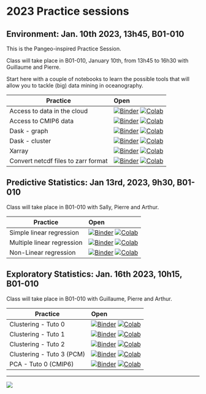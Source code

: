 # 2023 Practice sessions

## Environment: Jan. 10th 2023, 13h45, B01-010

This is the Pangeo-inspired Practice Session. 

Class will take place in B01-010, January 10th, from 13h45 to 16h30 with Guillaume and Pierre.

Start here with a couple of notebooks to learn the possible tools that will allow you to tackle (big) data mining in oceanography.

| Practice | Open |
|------------|:--------------|
| Access to data in the cloud | [![Binder](https://img.shields.io/static/v1.svg?logo=Jupyter&label=launch&message=MyBinder&color=blue)](https://mybinder.org/v2/gh/obidam/ds2-2023/main?urlpath=git-pull%3Frepo%3Dhttps%253A%252F%252Fgithub.com%252Fobidam%252Fds2-2023%26urlpath%3Dlab%252Ftree%252Fds2-2023%252Fpractice%252Fenvironment%252F01-Access_to_data_in_the_cloud.ipynb) [![Colab](https://img.shields.io/static/v1?label=Google&message=Open+with+Colab&color=blue&style=plastic&logo=google-colab)](https://colab.research.google.com/github/obidam/ds2-2023/blob/main/practice/environment/01-Access_to_data_in_the_cloud.ipynb) |
| Access to CMIP6 data | [![Binder](https://img.shields.io/static/v1.svg?logo=Jupyter&label=launch&message=MyBinder&color=blue)](https://mybinder.org/v2/gh/obidam/ds2-2023/main?urlpath=git-pull%3Frepo%3Dhttps%253A%252F%252Fgithub.com%252Fobidam%252Fds2-2023%26urlpath%3Dlab%252Ftree%252Fds2-2023%252Fpractice%252Fenvironment%252F02-Access-CMIP6.ipynb) [![Colab](https://img.shields.io/static/v1?label=Google&message=Open+with+Colab&color=blue&style=plastic&logo=google-colab)](https://colab.research.google.com/github/obidam/ds2-2023/blob/main/practice/environment/02-Access-CMIP6.ipynb) |
| Dask - graph | [![Binder](https://img.shields.io/static/v1.svg?logo=Jupyter&label=launch&message=MyBinder&color=blue)](https://mybinder.org/v2/gh/obidam/ds2-2023/main?urlpath=git-pull%3Frepo%3Dhttps%253A%252F%252Fgithub.com%252Fobidam%252Fds2-2023%26urlpath%3Dlab%252Ftree%252Fds2-2023%252Fpractice%252Fenvironment%252F03-Dask_Graph.ipynb) [![Colab](https://img.shields.io/static/v1?label=Google&message=Open+with+Colab&color=blue&style=plastic&logo=google-colab)](https://colab.research.google.com/github/obidam/ds2-2023/blob/main/practice/environment/03-Dask_Graph.ipynb) |
| Dask - cluster | [![Binder](https://img.shields.io/static/v1.svg?logo=Jupyter&label=launch&message=MyBinder&color=blue)](https://mybinder.org/v2/gh/obidam/ds2-2023/main?urlpath=git-pull%3Frepo%3Dhttps%253A%252F%252Fgithub.com%252Fobidam%252Fds2-2023%26urlpath%3Dlab%252Ftree%252Fds2-2023%252Fpractice%252Fenvironment%252F04-Launch_Dask_Cluster.ipynb) [![Colab](https://img.shields.io/static/v1?label=Google&message=Open+with+Colab&color=blue&style=plastic&logo=google-colab)](https://colab.research.google.com/github/obidam/ds2-2023/blob/main/practice/environment/04-Launch_Dask_Cluster.ipynb) |
| Xarray | [![Binder](https://img.shields.io/static/v1.svg?logo=Jupyter&label=launch&message=MyBinder&color=blue)](https://mybinder.org/v2/gh/obidam/ds2-2023/main?urlpath=git-pull%3Frepo%3Dhttps%253A%252F%252Fgithub.com%252Fobidam%252Fds2-2023%26urlpath%3Dlab%252Ftree%252Fds2-2023%252Fpractice%252Fenvironment%252F05-Xarray_Getting_started.ipynb) [![Colab](https://img.shields.io/static/v1?label=Google&message=Open+with+Colab&color=blue&style=plastic&logo=google-colab)](https://colab.research.google.com/github/obidam/ds2-2023/blob/main/practice/environment/05-Xarray_Getting_started.ipynb) |
| Convert netcdf files to zarr format | [![Binder](https://img.shields.io/static/v1.svg?logo=Jupyter&label=launch&message=MyBinder&color=blue)](https://mybinder.org/v2/gh/obidam/ds2-2023/main?urlpath=git-pull%3Frepo%3Dhttps%253A%252F%252Fgithub.com%252Fobidam%252Fds2-2023%26urlpath%3Dlab%252Ftree%252Fds2-2023%252Fpractice%252Fenvironment%252F05-Convert_netcdf_to_zarr.ipynb) [![Colab](https://img.shields.io/static/v1?label=Google&message=Open+with+Colab&color=blue&style=plastic&logo=google-colab)](https://colab.research.google.com/github/obidam/ds2-2023/blob/main/practice/environment/05-Convert_netcdf_to_zarr.ipynb) |

## Predictive Statistics: Jan 13rd, 2023, 9h30, B01-010

Class will take place in B01-010 with Sally, Pierre and Arthur.

| Practice | Open |
|------------|:--------------|
| Simple linear regression | [![Binder](https://img.shields.io/static/v1.svg?logo=Jupyter&label=launch&message=MyBinder&color=blue)](https://mybinder.org/v2/gh/obidam/ds2-2023/main?urlpath=git-pull%3Frepo%3Dhttps%253A%252F%252Fgithub.com%252Fobidam%252Fds2-2023%26urlpath%3Dlab%252Ftree%252Fds2-2023%252Fpractice%252Fpredictive_statistics%252F1_Simple_linear_regression.ipynb) [![Colab](https://img.shields.io/static/v1?label=Google&message=Open+with+Colab&color=blue&style=plastic&logo=google-colab)](https://colab.research.google.com/github/obidam/ds2-2023/blob/main/practice/predictive_statistics/1_Simple_linear_regression.ipynb) |
| Multiple linear regression | [![Binder](https://img.shields.io/static/v1.svg?logo=Jupyter&label=launch&message=MyBinder&color=blue)](https://mybinder.org/v2/gh/obidam/ds2-2023/main?urlpath=git-pull%3Frepo%3Dhttps%253A%252F%252Fgithub.com%252Fobidam%252Fds2-2023%26urlpath%3Dlab%252Ftree%252Fds2-2023%252Fpractice%252Fpredictive_statistics%252F2_Multiple_linear_regression.ipynb) [![Colab](https://img.shields.io/static/v1?label=Google&message=Open+with+Colab&color=blue&style=plastic&logo=google-colab)](https://colab.research.google.com/github/obidam/ds2-2023/blob/main/practice/predictive_statistics/2_Multiple_linear_regression.ipynb) |
| Non-Linear regression | [![Binder](https://img.shields.io/static/v1.svg?logo=Jupyter&label=launch&message=MyBinder&color=blue)](https://mybinder.org/v2/gh/obidam/ds2-2023/main?urlpath=git-pull%3Frepo%3Dhttps%253A%252F%252Fgithub.com%252Fobidam%252Fds2-2023%26urlpath%3Dlab%252Ftree%252Fds2-2023%252Fpractice%252Fpredictive_statistics%252F3_Nonlinear_regression_with_Support_Vector_Machines.ipynb) [![Colab](https://img.shields.io/static/v1?label=Google&message=Open+with+Colab&color=blue&style=plastic&logo=google-colab)](https://colab.research.google.com/github/obidam/ds2-2023/blob/main/practice/predictive_statistics/3_Nonlinear_regression_with_Support_Vector_Machines.ipynb) |

## Exploratory Statistics: Jan. 16th 2023, 10h15, B01-010

Class will take place in B01-010 with Guillaume, Pierre and Arthur.

| Practice | Open |
|------------|:--------------|
| Clustering - Tuto 0 | [![Binder](https://img.shields.io/static/v1.svg?logo=Jupyter&label=launch&message=MyBinder&color=blue)](https://mybinder.org/v2/gh/obidam/ds2-2023/main?urlpath=git-pull%3Frepo%3Dhttps%253A%252F%252Fgithub.com%252Fobidam%252Fds2-2023%26urlpath%3Dlab%252Ftree%252Fds2-2023%252Fpractice%252Fexploratory_statistics%252FClustering-Tuto-0.ipynb) [![Colab](https://img.shields.io/static/v1?label=Google&message=Open+with+Colab&color=blue&style=plastic&logo=google-colab)](https://colab.research.google.com/github/obidam/ds2-2023/blob/main/practice/exploratory_statistics/Clustering-Tuto-0.ipynb) |
| Clustering - Tuto 1 | [![Binder](https://img.shields.io/static/v1.svg?logo=Jupyter&label=launch&message=MyBinder&color=blue)](https://mybinder.org/v2/gh/obidam/ds2-2023/main?urlpath=git-pull%3Frepo%3Dhttps%253A%252F%252Fgithub.com%252Fobidam%252Fds2-2023%26urlpath%3Dlab%252Ftree%252Fds2-2023%252Fpractice%252Fexploratory_statistics%252FClustering-Tuto-1.ipynb) [![Colab](https://img.shields.io/static/v1?label=Google&message=Open+with+Colab&color=blue&style=plastic&logo=google-colab)](https://colab.research.google.com/github/obidam/ds2-2023/blob/main/practice/exploratory_statistics/Clustering-Tuto-1.ipynb) |
| Clustering - Tuto 2 | [![Binder](https://img.shields.io/static/v1.svg?logo=Jupyter&label=launch&message=MyBinder&color=blue)](https://mybinder.org/v2/gh/obidam/ds2-2023/main?urlpath=git-pull%3Frepo%3Dhttps%253A%252F%252Fgithub.com%252Fobidam%252Fds2-2023%26urlpath%3Dlab%252Ftree%252Fds2-2023%252Fpractice%252Fexploratory_statistics%252FClustering-Tuto-2.ipynb) [![Colab](https://img.shields.io/static/v1?label=Google&message=Open+with+Colab&color=blue&style=plastic&logo=google-colab)](https://colab.research.google.com/github/obidam/ds2-2023/blob/main/practice/exploratory_statistics/Clustering-Tuto-2.ipynb) |
| Clustering - Tuto 3 (PCM) | [![Binder](https://img.shields.io/static/v1.svg?logo=Jupyter&label=launch&message=MyBinder&color=blue)](https://mybinder.org/v2/gh/obidam/ds2-2023/main?urlpath=git-pull%3Frepo%3Dhttps%253A%252F%252Fgithub.com%252Fobidam%252Fds2-2023%26urlpath%3Dlab%252Ftree%252Fds2-2023%252Fpractice%252Fexploratory_statistics%252FClustering-Tuto-3-PCM.ipynb) [![Colab](https://img.shields.io/static/v1?label=Google&message=Open+with+Colab&color=blue&style=plastic&logo=google-colab)](https://colab.research.google.com/github/obidam/ds2-2023/blob/main/practice/exploratory_statistics/Clustering-Tuto-3-PCM.ipynb) |
| PCA - Tuto 0 (CMIP6) | [![Binder](https://img.shields.io/static/v1.svg?logo=Jupyter&label=launch&message=MyBinder&color=blue)](https://mybinder.org/v2/gh/obidam/ds2-2023/main?urlpath=git-pull%3Frepo%3Dhttps%253A%252F%252Fgithub.com%252Fobidam%252Fds2-2023%26urlpath%3Dlab%252Ftree%252Fds2-2023%252Fpractice%252Fexploratory_statistics%252FPCA-Tuto-0.ipynb) [![Colab](https://img.shields.io/static/v1?label=Google&message=Open+with+Colab&color=blue&style=plastic&logo=google-colab)](https://colab.research.google.com/github/obidam/ds2-2023/blob/main/practice/exploratory_statistics/PCA-Tuto-0.ipynb) |

***
<img src="https://github.com/obidam/ds2-2023/raw/main/logo_isblue.jpg">